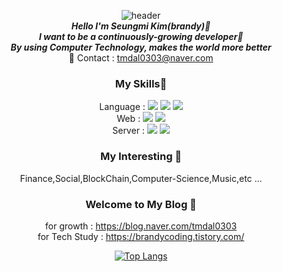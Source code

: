 <section align="center">
  
  
![header](https://capsule-render.vercel.app/api?type=cylinder&color=auto&height=300&section=header&text=seungmi%20Kim&fontSize=60)  
                    ***Hello I'm Seungmi Kim(brandy)🐯***  
***I want to be a continuously-growing developer🥰***  
***By using Computer Technology, makes the world more better***    
📧 Contact : tmdal0303@naver.com 

### My Skills🔨 
Language : <img src="https://img.shields.io/badge/Java-green?style=flat&logo=Java&logoColor=007396"/> <img src="https://img.shields.io/badge/JavaScript-yellow?style=flat&logo=Javascript&logoColor=F7DF1E"/> <img src="https://img.shields.io/badge/Python-lightblue?style=flat&logo=Python&logoColor=3776AB"/>  
Web : <img src="https://img.shields.io/badge/HTML5-orange?style=flat&logo=HTML5&logoColor=E34F26"/> <img src="https://img.shields.io/badge/CSS3-lightgreen?style=flat&logo=CSS3&logoColor=1572B6"/>    
Server : <img src="https://img.shields.io/badge/Jupyter-white?style=flat&logo=Jupyter&logoColor=F37626"/> <img src="https://img.shields.io/badge/Node.js-pink?style=flat&logo=Node.js&logoColor=339933"/>  

### My Interesting 💖
Finance,Social,BlockChain,Computer-Science,Music,etc ... 

### Welcome to My Blog 👋
for growth : https://blog.naver.com/tmdal0303  
for Tech Study : https://brandycoding.tistory.com/  

[![Top Langs](https://github-readme-stats.vercel.app/api/top-langs/?username=seungmiKim1&layout=compact)](https://github.com/anuraghazra/github-readme-stats)


</section>





